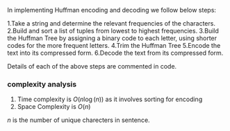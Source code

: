 In implementing Huffman encoding and decoding we follow below steps:

1.Take a string and determine the relevant frequencies of the characters.
2.Build and sort a list of tuples from lowest to highest frequencies.
3.Build the Huffman Tree by assigning a binary code to each letter, using shorter codes for the more frequent letters. 
4.Trim the Huffman Tree 
5.Encode the text into its compressed form.
6.Decode the text from its compressed form.

Details of each of the above steps are commented in code.

### complexity analysis
1. Time complexity is $O(n\log(n))$ as it involves sorting for encoding
2. Space Complexity is $O(n)$

$n$ is the number of unique charecters in sentence.